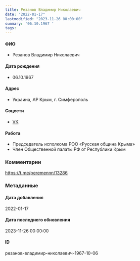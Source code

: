 ```yaml
---
title: Резанов Владимир Николаевич
date: "2022-01-17"
lastmodified: "2023-11-26 00:00:00"
summary: '06.10.1967 '
tags: 
---
```

<!--# pp1-->
<!--## Фигурант-->
<!--### Личные данные-->
#### ФИО
- Резанов Владимир Николаевич
#### Дата рождения
- 06.10.1967
#### Адрес
- Украина, АР Крым, г. Симферополь
#### Соцсети
- [VK](https://vk.com/id591566815)
#### Работа
- Председатель исполкома РОО «Русская община Крыма»
- Член Общественной палаты РФ от Республики Крым
### Комментарии
https://t.me/peremennn/13286
### Метаданные
#### Дата добавления
2022-01-17
#### Дата последнего обновления
2023-11-26 00:00:00
#### ID
резанов-владимир-николаевич-1967-10-06
<!--## END;-->
